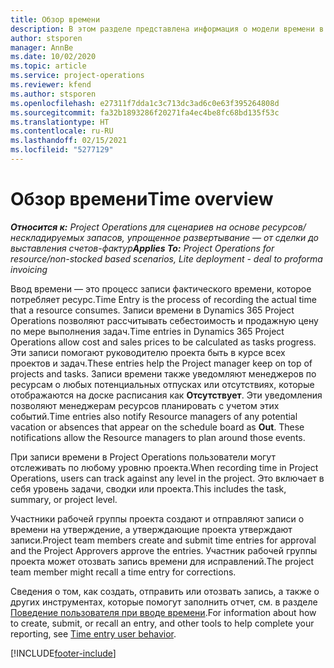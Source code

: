 ```yaml
---
title: Обзор времени
description: В этом разделе представлена информация о модели времени в Dynamics 365 Project Operations.
author: stsporen
manager: AnnBe
ms.date: 10/02/2020
ms.topic: article
ms.service: project-operations
ms.reviewer: kfend
ms.author: stsporen
ms.openlocfilehash: e27311f7dda1c3c713dc3ad6c0e63f395264808d
ms.sourcegitcommit: fa32b1893286f20271fa4ec4be8fc68bd135f53c
ms.translationtype: HT
ms.contentlocale: ru-RU
ms.lasthandoff: 02/15/2021
ms.locfileid: "5277129"
---
```

# <a name="time-overview"></a><span data-ttu-id="1b281-103">Обзор времени</span><span class="sxs-lookup"><span data-stu-id="1b281-103">Time overview</span></span>

<span data-ttu-id="1b281-104">_**Относится к:** Project Operations для сценариев на основе ресурсов/нескладируемых запасов, упрощенное развертывание — от сделки до выставления счетов-фактур_</span><span class="sxs-lookup"><span data-stu-id="1b281-104">_**Applies To:** Project Operations for resource/non-stocked based scenarios, Lite deployment - deal to proforma invoicing_</span></span>

<span data-ttu-id="1b281-105">Ввод времени — это процесс записи фактического времени, которое потребляет ресурс.</span><span class="sxs-lookup"><span data-stu-id="1b281-105">Time Entry is the process of recording the actual time that a resource consumes.</span></span> <span data-ttu-id="1b281-106">Записи времени в Dynamics 365 Project Operations позволяют рассчитывать себестоимость и продажную цену по мере выполнения задач.</span><span class="sxs-lookup"><span data-stu-id="1b281-106">Time entries in Dynamics 365 Project Operations allow cost and sales prices to be calculated as tasks progress.</span></span> <span data-ttu-id="1b281-107">Эти записи помогают руководителю проекта быть в курсе всех проектов и задач.</span><span class="sxs-lookup"><span data-stu-id="1b281-107">These entries help the Project manager keep on top of projects and tasks.</span></span> <span data-ttu-id="1b281-108">Записи времени также уведомляют менеджеров по ресурсам о любых потенциальных отпусках или отсутствиях, которые отображаются на доске расписания как **Отсутствует**. Эти уведомления позволяют менеджерам ресурсов планировать с учетом этих событий.</span><span class="sxs-lookup"><span data-stu-id="1b281-108">Time entries also notify Resource managers of any potential vacation or absences that appear on the schedule board as **Out**. These notifications allow the Resource managers to plan around those events.</span></span>

<span data-ttu-id="1b281-109">При записи времени в Project Operations пользователи могут отслеживать по любому уровню проекта.</span><span class="sxs-lookup"><span data-stu-id="1b281-109">When recording time in Project Operations, users can track against any level in the project.</span></span> <span data-ttu-id="1b281-110">Это включает в себя уровень задачи, сводки или проекта.</span><span class="sxs-lookup"><span data-stu-id="1b281-110">This includes the task, summary, or project level.</span></span>

<span data-ttu-id="1b281-111">Участники рабочей группы проекта создают и отправляют записи о времени на утверждение, а утверждающие проекта утверждают записи.</span><span class="sxs-lookup"><span data-stu-id="1b281-111">Project team members create and submit time entries for approval and the Project Approvers approve the entries.</span></span> <span data-ttu-id="1b281-112">Участник рабочей группы проекта может отозвать запись времени для исправлений.</span><span class="sxs-lookup"><span data-stu-id="1b281-112">The project team member might recall a time entry for corrections.</span></span>

<span data-ttu-id="1b281-113">Сведения о том, как создать, отправить или отозвать запись, а также о других инструментах, которые помогут заполнить отчет, см. в разделе [Поведение пользователя при вводе времени](ui-behavior-time.md).</span><span class="sxs-lookup"><span data-stu-id="1b281-113">For information about how to create, submit, or recall an entry, and other tools to help complete your reporting, see [Time entry user behavior](ui-behavior-time.md).</span></span>



[!INCLUDE[footer-include](../includes/footer-banner.md)]